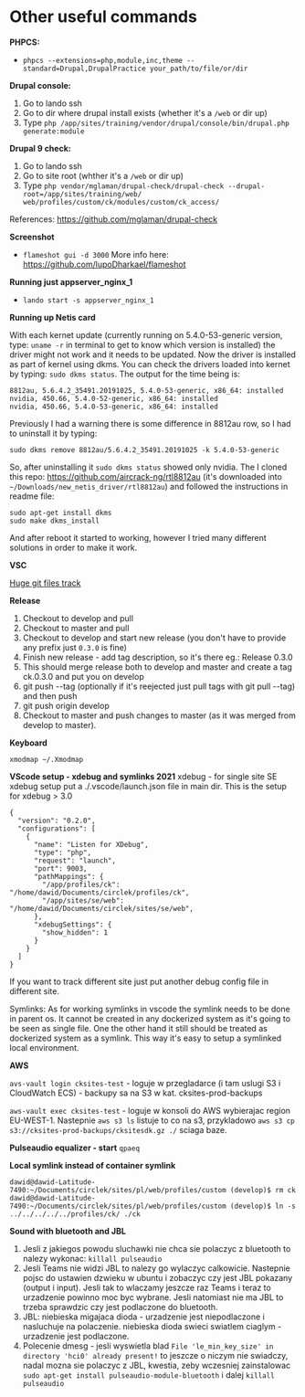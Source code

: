 # Other useful commands
**PHPCS:**
 - `phpcs --extensions=php,module,inc,theme --standard=Drupal,DrupalPractice your_path/to/file/or/dir`
 
**Drupal console:**
1. Go to lando ssh
2. Go to dir where drupal install exists (whether it's a `/web` or dir up)
3. Type `php /app/sites/training/vendor/drupal/console/bin/drupal.php generate:module`

**Drupal 9 check:**
1. Go to lando ssh
2. Go to site root (whther it's a `/web` or dir up)
3. Type `php vendor/mglaman/drupal-check/drupal-check --drupal-root=/app/sites/training/web/ web/profiles/custom/ck/modules/custom/ck_access/`

References: https://github.com/mglaman/drupal-check

**Screenshot**
 - `flameshot gui -d 3000`
More info here: https://github.com/lupoDharkael/flameshot

**Running just appserver_nginx_1**
 - `lando start -s appserver_nginx_1`

**Running up Netis card**

With each kernet update (currently running on 5.4.0-53-generic version, type: `uname -r` in terminal to get to know which version is installed) the driver might not work and it needs to be updated. Now the driver is installed as part of kernel using dkms. You can check the drivers loaded into kernet by typing: `sudo dkms status`. The output for the time being is: 

```
8812au, 5.6.4.2_35491.20191025, 5.4.0-53-generic, x86_64: installed
nvidia, 450.66, 5.4.0-52-generic, x86_64: installed
nvidia, 450.66, 5.4.0-53-generic, x86_64: installed
```

Previously I had a warning there is some difference in 8812au row, so I had to uninstall it by typing:
```
sudo dkms remove 8812au/5.6.4.2_35491.20191025 -k 5.4.0-53-generic
```

So, after uninstalling it `sudo dkms status` showed only nvidia. The I cloned this repo: https://github.com/aircrack-ng/rtl8812au (it's downloaded into `~/Downloads/new_netis_driver/rtl8812au`) and followed the instructions in readme file:
```
sudo apt-get install dkms
sudo make dkms_install
```

And after reboot it started to working, however I tried many different solutions in order to make it work. 

**VSC**

[Huge git files track](https://code.visualstudio.com/docs/setup/linux#_visual-studio-code-is-unable-to-watch-for-file-changes-in-this-large-workspace-error-enospc)

**Release**
1. Checkout to develop and pull
2. Checkout to master and pull
3. Checkout to develop and start new release (you don't have to provide any prefix just `0.3.0` is fine)
4. Finish new release - add tag description, so it's there eg.: Release 0.3.0
5. This should merge release both to develop and master and create a tag ck.0.3.0 and put you on develop
6. git push --tag (optionally if it's reejected just pull tags with git pull --tag) and then push
7. git push origin develop
7. Checkout to master and push changes to master (as it was merged from develop to master).

**Keyboard**
```
xmodmap ~/.Xmodmap
```

**VScode setup - xdebug and symlinks 2021**
xdebug - for single site SE xdebug setup put a ./.vscode/launch.json file in main dir. This is the setup for xdebug > 3.0

```
{
  "version": "0.2.0",
  "configurations": [
    {
      "name": "Listen for XDebug",
      "type": "php",
      "request": "launch",
      "port": 9003,
      "pathMappings": {
        "/app/profiles/ck": "/home/dawid/Documents/circlek/profiles/ck",
        "/app/sites/se/web": "/home/dawid/Documents/circlek/sites/se/web",
      },
      "xdebugSettings": {
        "show_hidden": 1
      }
    }
  ]
}
```

If you want to track different site just put another debug config file in different site.

Symlinks:
As for working symlinks in vscode the symlink needs to be done in parent os. It cannot be created in any dockerized system as it's going to be seen as single file. One the other hand it still should be treated as dockerized system as a symlink. This way it's easy to setup a symlinked local environment.

**AWS**

`avs-vault login cksites-test` - loguje w przegladarce (i tam uslugi S3 i CloudWatch ECS) - backupy sa na S3 w kat. cksites-prod-backups

`aws-vault exec cksites-test` - loguje w konsoli do AWS wybierajac region EU-WEST-1. 
Nastepnie `aws s3 ls` listuje to co na s3, przykladowo `aws s3 cp s3://cksites-prod-backups/cksitesdk.gz ./` sciaga baze.

**Pulseaudio equalizer - start**
`qpaeq`

**Local symlink instead of container symlink**
```
dawid@dawid-Latitude-7490:~/Documents/circlek/sites/pl/web/profiles/custom (develop)$ rm ck
dawid@dawid-Latitude-7490:~/Documents/circlek/sites/pl/web/profiles/custom (develop)$ ln -s ../../../../../profiles/ck/ ./ck
```

**Sound with bluetooth and JBL**

1. Jesli z jakiegos powodu sluchawki nie chca sie polaczyc z bluetooth to nalezy wykonac: `killall pulseaudio`
2. Jesli Teams nie widzi JBL to nalezy go wylaczyc calkowicie. Nastepnie pojsc do ustawien dzwieku w ubuntu i zobaczyc czy jest JBL pokazany (output i input). Jesli tak to wlaczamy jeszcze raz Teams i teraz to urzadzenie powinno moc byc wybrane. Jesli natomiast nie ma JBL to trzeba sprawdzic czy jest podlaczone do bluetooth.
3. JBL: niebieska migajaca dioda - urzadzenie jest niepodlaczone i nasluchuje na polaczenie. niebieska dioda swieci swiatlem ciaglym - urzadzenie jest podlaczone.
4. Polecenie dmesg - jesli wyswietla blad `File 'le_min_key_size' in directory 'hci0' already present!` to jeszcze o niczym nie swiadczy, nadal mozna sie polaczyc z JBL, kwestia, zeby wczesniej zainstalowac `sudo apt-get install pulseaudio-module-bluetooth` i dalej `killall pulseaudio`
